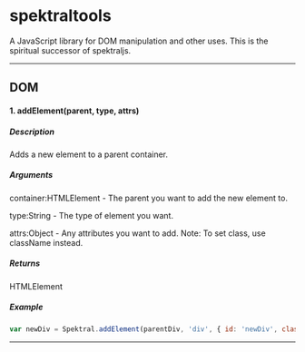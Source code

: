 spektraltools
=============
A JavaScript library for DOM manipulation and other uses. This is the spiritual successor of spektraljs.

---

## DOM

#### 1. addElement(parent, type, attrs)

##### Description
Adds a new element to a parent container.

##### Arguments
container:HTMLElement - The parent you want to add the new element to.

type:String - The type of element you want.

attrs:Object - Any attributes you want to add. Note: To set class, use className instead.

##### Returns
HTMLElement

##### Example

```javascript
var newDiv = Spektral.addElement(parentDiv, 'div', { id: 'newDiv', className: 'div-style'});
```

---


